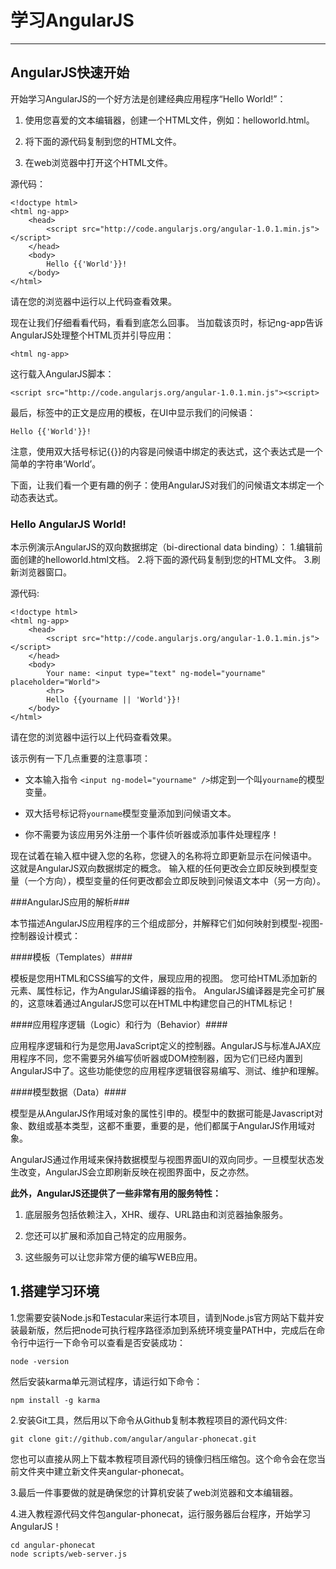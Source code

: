# 学习AngularJS #
----------

## AngularJS快速开始  ##
开始学习AngularJS的一个好方法是创建经典应用程序“Hello World!”：

1. 使用您喜爱的文本编辑器，创建一个HTML文件，例如：helloworld.html。

1. 将下面的源代码复制到您的HTML文件。

1. 在web浏览器中打开这个HTML文件。

源代码：

	<!doctype html>
	<html ng-app>
	    <head>
	        <script src="http://code.angularjs.org/angular-1.0.1.min.js"></script>
	    </head>
	    <body>
	        Hello {{'World'}}!
	    </body>
	</html>

请在您的浏览器中运行以上代码查看效果。

现在让我们仔细看看代码，看看到底怎么回事。 当加载该页时，标记ng-app告诉AngularJS处理整个HTML页并引导应用：

	<html ng-app>

这行载入AngularJS脚本：

	<script src="http://code.angularjs.org/angular-1.0.1.min.js"><script>

最后，标签中的正文是应用的模板，在UI中显示我们的问候语：

	Hello {{'World'}}!

注意，使用双大括号标记{{}}的内容是问候语中绑定的表达式，这个表达式是一个简单的字符串‘World’。

下面，让我们看一个更有趣的例子：使用AngularJS对我们的问候语文本绑定一个动态表达式。

### Hello AngularJS World! ###

本示例演示AngularJS的双向数据绑定（bi-directional data binding）：
 1.编辑前面创建的helloworld.html文档。
 2.将下面的源代码复制到您的HTML文件。
 3.刷新浏览器窗口。

源代码:

	<!doctype html>
	<html ng-app>
	    <head>
	        <script src="http://code.angularjs.org/angular-1.0.1.min.js"></script>
	    </head>
	    <body>
	        Your name: <input type="text" ng-model="yourname" placeholder="World">
	        <hr>
	        Hello {{yourname || 'World'}}!
	    </body>
	</html>


请在您的浏览器中运行以上代码查看效果。

该示例有一下几点重要的注意事项：


- 文本输入指令
`<input ng-model="yourname" />`绑定到一个叫`yourname`的模型变量。


- 双大括号标记将`yourname`模型变量添加到问候语文本。


- 你不需要为该应用另外注册一个事件侦听器或添加事件处理程序！
 
现在试着在输入框中键入您的名称，您键入的名称将立即更新显示在问候语中。 这就是AngularJS双向数据绑定的概念。 输入框的任何更改会立即反映到模型变量（一个方向），模型变量的任何更改都会立即反映到问候语文本中（另一方向）。


###AngularJS应用的解析###

本节描述AngularJS应用程序的三个组成部分，并解释它们如何映射到模型-视图-控制器设计模式：

####模板（Templates）####

模板是您用HTML和CSS编写的文件，展现应用的视图。 您可给HTML添加新的元素、属性标记，作为AngularJS编译器的指令。 AngularJS编译器是完全可扩展的，这意味着通过AngularJS您可以在HTML中构建您自己的HTML标记！

####应用程序逻辑（Logic）和行为（Behavior）####

应用程序逻辑和行为是您用JavaScript定义的控制器。AngularJS与标准AJAX应用程序不同，您不需要另外编写侦听器或DOM控制器，因为它们已经内置到AngularJS中了。这些功能使您的应用程序逻辑很容易编写、测试、维护和理解。

####模型数据（Data）####

模型是从AngularJS作用域对象的属性引申的。模型中的数据可能是Javascript对象、数组或基本类型，这都不重要，重要的是，他们都属于AngularJS作用域对象。

AngularJS通过作用域来保持数据模型与视图界面UI的双向同步。一旦模型状态发生改变，AngularJS会立即刷新反映在视图界面中，反之亦然。

**此外，AngularJS还提供了一些非常有用的服务特性：**

1. 底层服务包括依赖注入，XHR、缓存、URL路由和浏览器抽象服务。

1. 您还可以扩展和添加自己特定的应用服务。

1. 这些服务可以让您非常方便的编写WEB应用。



## 1.搭建学习环境 ##
1.您需要安装Node.js和Testacular来运行本项目，请到Node.js官方网站下载并安装最新版，然后把node可执行程序路径添加到系统环境变量PATH中，完成后在命令行中运行一下命令可以查看是否安装成功：

	node -version

然后安装karma单元测试程序，请运行如下命令：

	npm install -g karma

2.安装Git工具，然后用以下命令从Github复制本教程项目的源代码文件:

	git clone git://github.com/angular/angular-phonecat.git

您也可以直接从网上下载本教程项目源代码的镜像归档压缩包。这个命令会在您当前文件夹中建立新文件夹angular-phonecat。

3.最后一件事要做的就是确保您的计算机安装了web浏览器和文本编辑器。

4.进入教程源代码文件包angular-phonecat，运行服务器后台程序，开始学习AngularJS！

	cd angular-phonecat
	node scripts/web-server.js

